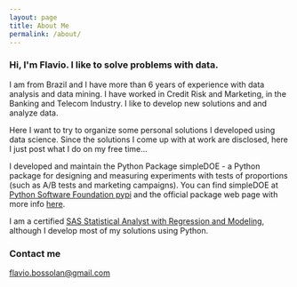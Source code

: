 ```yaml
---
layout: page
title: About Me
permalink: /about/
---
```


### Hi, I'm Flavio. I like to solve problems with data.
I am from Brazil and I have more than 6 years of experience with data analysis and data mining. I have worked in Credit Risk and Marketing, in the Banking and Telecom Industry. I like to develop new solutions and and analyze data.

Here I want to try to organize some personal solutions I developed using data science. Since the solutions I come up with at work are disclosed, here I just post what I do on my free time...

I developed and maintain the Python Package simpleDOE - a Python package for designing and measuring experiments with tests of proportions (such as A/B tests and marketing campaigns). You can find simpleDOE at [Python Software Foundation pypi](https://pypi.python.org/pypi/simpleDOE/1.0) and the official package web page with more info [here](https://flaviobossolan.github.io/simpleDOE/).

I am a certified [SAS Statistical Analyst with Regression and Modeling](https://www.sas.com/en_us/certification/credentials/advanced-analytics/statistical-business-analyst.html), although I develop most of my solutions using Python.


### Contact me

[flavio.bossolan@gmail.com](mailto:flavio.bossolan@gmail.com)
